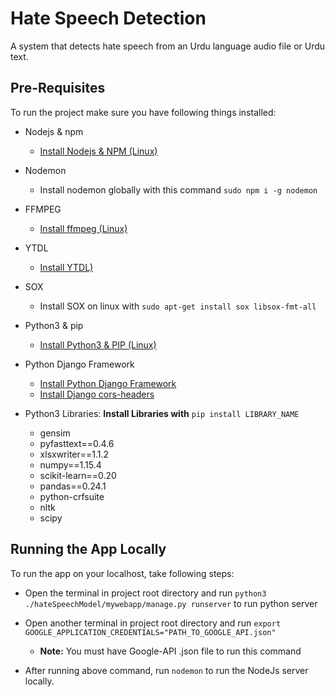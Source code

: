 # Hate Speech Detection
A system that detects hate speech from an Urdu language audio file or Urdu text.

## Pre-Requisites
To run the project make sure you have following things installed:

- Nodejs & npm
  - [Install Nodejs & NPM (Linux)](https://www.digitalocean.com/community/tutorials/how-to-install-node-js-on-ubuntu-18-04) 

- Nodemon
  - Install nodemon globally with this command ```sudo npm i -g nodemon```

- FFMPEG
  - [Install ffmpeg (Linux)](https://linuxize.com/post/how-to-install-ffmpeg-on-ubuntu-18-04/) 
  
- YTDL
  - [Install YTDL)](https://www.npmjs.com/package/ytdl) 

- SOX
  - Install SOX on linux with ```sudo apt-get install sox libsox-fmt-all```

- Python3 & pip
  - [Install Python3 & PIP (Linux)](https://linuxize.com/post/how-to-install-pip-on-ubuntu-18.04/)

- Python Django Framework
  - [Install Python Django Framework](https://docs.djangoproject.com/en/2.2/topics/install/#installing-official-release)
  - [Install Django cors-headers](https://pypi.org/project/django-cors-headers/)

- Python3 Libraries:
  **Install Libraries with** ```pip install LIBRARY_NAME```
  - gensim
  - pyfasttext==0.4.6
  - xlsxwriter==1.1.2
  - numpy==1.15.4
  - scikit-learn==0.20
  - pandas==0.24.1
  - python-crfsuite
  - nltk
  - scipy

## Running the App Locally
To run the app on your localhost, take following steps:

- Open the terminal in project root directory and run ```python3 ./hateSpeechModel/mywebapp/manage.py runserver``` to run python server

- Open another terminal in project root directory and run ```export GOOGLE_APPLICATION_CREDENTIALS="PATH_TO_GOOGLE_API.json"```
  - **Note:** You must have Google-API .json file to run this command

- After running above command, run ```nodemon``` to run the NodeJs server locally.
